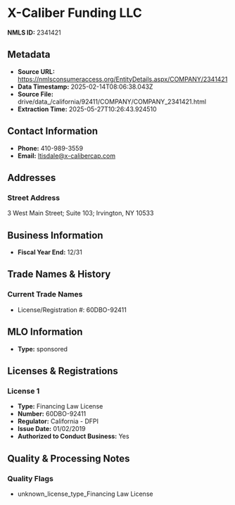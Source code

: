 # X-Caliber Funding LLC

**NMLS ID:** 2341421

## Metadata
- **Source URL:** https://nmlsconsumeraccess.org/EntityDetails.aspx/COMPANY/2341421
- **Data Timestamp:** 2025-02-14T08:06:38.043Z
- **Source File:** drive/data_/california/92411/COMPANY/COMPANY_2341421.html
- **Extraction Time:** 2025-05-27T10:26:43.924510

## Contact Information
- **Phone:** 410-989-3559
- **Email:** ltisdale@x-calibercap.com

## Addresses
### Street Address
3 West Main Street; Suite 103; Irvington, NY 10533

## Business Information
- **Fiscal Year End:** 12/31

## Trade Names & History
### Current Trade Names
- License/Registration #: 60DBO-92411

## MLO Information
- **Type:** sponsored

## Licenses & Registrations

### License 1
- **Type:** Financing Law License
- **Number:** 60DBO-92411
- **Regulator:** California - DFPI
- **Issue Date:** 01/02/2019
- **Authorized to Conduct Business:** Yes

## Quality & Processing Notes
### Quality Flags
- unknown_license_type_Financing Law License
